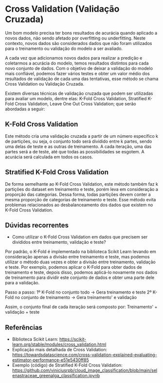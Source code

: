 # Cross Validation (Validação Cruzada)

Um bom modelo precisa ter bons resultados de acurácia quando aplicado a novos dados, não sendo afetado por overfitting ou underfitting. Neste contexto, novos dados são considerados dados que não foram utilizados para o treinamento ou validação do modelo a ser avaliado.

A cada vez que adicionamos novos dados para realizar a predição e coletarmos a acurácia do modelo, temos resultados distintos para cada novo conjunto de dados. Com o objetivo de deixar a validação do modelo mais confiável, podemos fazer vários testes e obter um valor médio dos resultados de validação de cada uma das tentativas, esse método se chama Cross Validation ou Validação Cruzada.

Existem diversas técnicas de validação cruzada que podem ser utilizadas para avaliar um modelo, dentre elas: K-Fold Cross Validation, Stratified K-Fold Cross Validation, Leave One Out Cross Validation; que serão abordadas a seguir:

## K-Fold Cross Validation

Este método cria uma validação cruzada a partir de um número específico k de partições, ou seja, o conjunto todo será dividido entre k partes, sendo uma delas de teste e as outras de treinamento. A cada iteração, uma das partes será a de teste, até que todas as possibilidades se esgotem. A acurácia será calculada em todos os casos.

## Stratified K-Fold Cross Validation

De forma semelhante ao K-Fold Cross Validation, este método também faz k partições do dataset em treinamento e teste, porém leva em consideração a proporção das categorias. Dessa forma, todas partições devem conter a mesma proporção de categorias de treinamento e teste. Esse método evita problemas relacionados ao desbalanceamento dos dados que existem no K-Fold Cross Validation.

## Dúvidas recorrentes

- Como utilizar o K-Fold Cross Validation em dados que precisem ser divididos entre treinamento, validação e teste?

Por padrão, o K-Fold é implementado na biblioteca Scikit Learn levando em consideração apenas a divisão entre treinamento e teste, mas podemos utilizar o método duas vezes e obter a divisão entre treinamento, validação e teste. Por exemplo, podemos aplicar o K-Fold para obter dados de treinamento e teste, depois disso, podemos aplicá-lo novamente nos dados de treinamento para dividir este conjunto de dados e obter uma parte dele para a validação.

Passo a passo:
1º K-Fold no conjunto todo -> Gera treinamento e teste
2º K-Fold no conjunto de treinamento -> Gera treinamento' e validação

Assim, o conjunto final de cada iteração será composto por: Treinamento' + validação + teste

## Referências

- Biblioteca Scikit Learn: https://scikit-learn.org/stable/modules/cross_validation.html
- Explicação mais detalhada de Cross Validation: https://towardsdatascience.com/cross-validation-explained-evaluating-estimator-performance-e51e5430ff85
- Exemplo (código) de Stratified K-Fold Cross Validation: https://github.com/viniciusrpb/cloud_image_classification/blob/main/selenastraceae_greenalga_classification.ipynb
